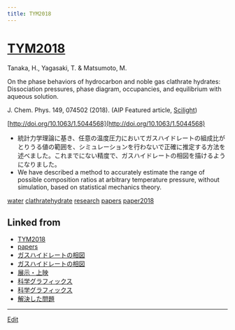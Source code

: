 ```yaml
---
title: TYM2018
---
```

# [TYM2018](/TYM2018)

Tanaka, H., Yagasaki, T. & Matsumoto, M.

On the phase behaviors of hydrocarbon and noble gas clathrate hydrates: Dissociation pressures, phase diagram, occupancies, and equilibrium with aqueous solution. 

J. Chem. Phys. 149, 074502 (2018). (AIP Featured article, [Scilight](http://doi.org/10.1063/1.5051832))

[http://doi.org/10.1063/1.5044568](http://doi.org/10.1063/1.5044568)


* 統計力学理論に基き、任意の温度圧力においてガスハイドレートの組成比がとりうる値の範囲を、シミュレーションを行わないで正確に推定する方法を述べました。これまでにない精度で、ガスハイドレートの相図を描けるようになりました。
* We have described a method to accurately estimate the range of possible composition ratios at arbitrary temperature pressure, without simulation, based on statistical mechanics theory.

[](https://aip.scitation.org/na101/home/literatum/publisher/aip/journals/content/sci/2018/sci.2018.2018.issue-33/1.5051832/20180816/images/large/1.5051832.figures.online.f1.jpeg)



[water](/water) [clathratehydrate](/clathratehydrate) [research](/research) [papers](/papers) [paper2018](/paper2018)





## Linked from

* [TYM2018](/TYM2018)
* [papers](/papers)
* [ガスハイドレートの相図](/ガスハイドレートの相図)
* [ガスハイドレートの相図](/ガスハイドレートの相図)
* [展示・上映](/展示・上映)
* [科学グラフィックス](/科学グラフィックス)
* [科学グラフィックス](/科学グラフィックス)
* [解決した問題](/解決した問題)


----

[Edit](https://github.com/vitroid/vitroid.github.io/edit/master/MD/TYM2018.md)

